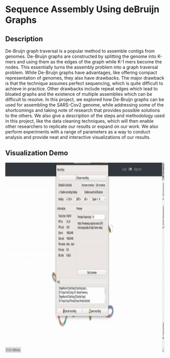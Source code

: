# Sequence Assembly Using deBruijn Graphs

## Description
De-Bruijn graph traversal is a popular method to assemble contigs
from genomes. De-Bruijn graphs are constructed by splitting the 
genome into K-mers and using them as the edges of the graph while 
K-1 mers become the nodes. This essentially turns the assembly
problem into a graph traversal problem. While De-Bruijn graphs 
have advantages, like offering compact representation of genomes,
they also have drawbacks. The major drawback is that the technique
assumes perfect sequencing, which is quite difficult to achieve in
practice. Other drawbacks include repeat edges which lead to bloated
graphs and the existence of multiple assemblies which can be difficult
to resolve. In this project, we explored how De-Bruijn graphs can be used
for assembling the SARS-Cov2 genome, while addressing some of the 
shortcomings and taking note of research that provides possible 
solutions to the others. We also give a description of the steps and 
methodology used in this project, like the data cleaning techniques, 
which will then enable other researchers to replicate our results or 
expand on our work. We also perform experiments with a range of 
parameters as a way to conduct analysis and provide neat and interactive 
visualizations of our results. 

## Visualization Demo
<img src="https://github.com/peacekurella/SequenceAssembly/blob/main/readme_res/demo.gif" width="800" height="600" />

